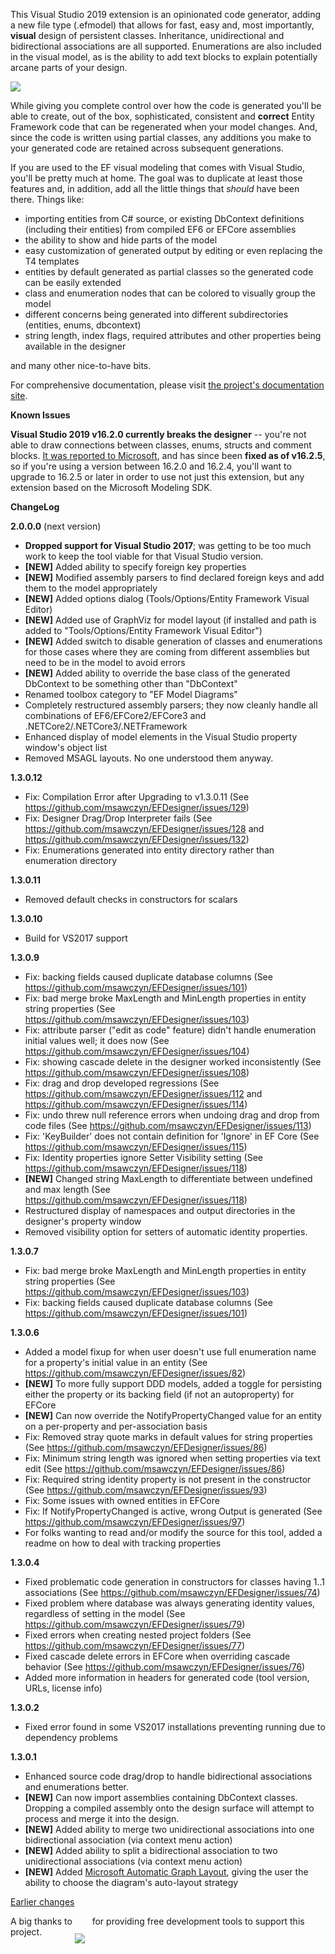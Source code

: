 This Visual Studio 2019 extension is an opinionated code generator, adding a new file type (.efmodel) that allows for fast, easy and, most importantly, **visual** design 
of persistent classes. Inheritance, unidirectional and bidirectional associations are all supported. Enumerations are also included in 
the visual model, as is the ability to add text blocks to explain potentially arcane parts of your design.

<img src="https://msawczyn.github.io/EFDesigner/images/Designer.jpg">

While giving you complete control over how the code is generated you'll be able to create, out of the box, sophisticated, 
consistent and **correct** Entity Framework code that can be regenerated when your model changes. And, since the code is written using 
partial classes, any additions you make to your generated code are retained across subsequent generations.

If you are used to the EF visual modeling that comes with Visual Studio, you'll be pretty much at home. The goal was to duplicate 
at least those features and, in addition, add all the little things that _should_ have been there. Things like:

*   importing entities from C# source, or existing DbContext definitions (including their entities) from compiled EF6 or EFCore assemblies
*   the ability to show and hide parts of the model
*   easy customization of generated output by editing or even replacing the T4 templates
*   entities by default generated as partial classes so the generated code can be easily extended
*   class and enumeration nodes that can be colored to visually group the model
*   different concerns being generated into different subdirectories (entities, enums, dbcontext)
*   string length, index flags, required attributes and other properties being available in the designer

and many other nice-to-have bits.

For comprehensive documentation, please visit [the project's documentation site](https://msawczyn.github.io/EFDesigner/).

**Known Issues**

**Visual Studio 2019 v16.2.0 currently breaks the designer** -- you're not able to draw connections between
classes, enums, structs and comment blocks. [It was reported to Microsoft](https://developercommunity.visualstudio.com/content/problem/660095/dsl-tools-broken-in-1620-preview-4.html), 
and has since been **fixed as of v16.2.5**, so if you're using a version between 16.2.0 and 16.2.4, you'll want 
to upgrade to 16.2.5 or later in order to use not just this extension, but any extension based on the Microsoft Modeling SDK.

**ChangeLog**

**2.0.0.0** (next version)
   - **Dropped support for Visual Studio 2017**; was getting to be too much work to keep the tool viable for that Visual Studio version.
   - **[NEW]** Added ability to specify foreign key properties
   - **[NEW]** Modified assembly parsers to find declared foreign keys and add them to the model appropriately
   - **[NEW]** Added options dialog (Tools/Options/Entity Framework Visual Editor)
   - **[NEW]** Added use of GraphViz for model layout (if installed and path is added to "Tools/Options/Entity Framework Visual Editor")
   - **[NEW]** Added switch to disable generation of classes and enumerations for those cases where they are coming from different assemblies but need to be in the model to avoid errors
   - **[NEW]** Added ability to override the base class of the generated DbContext to be something other than "DbContext"
   - Renamed toolbox category to "EF Model Diagrams"
   - Completely restructured assembly parsers; they now cleanly handle all combinations of EF6/EFCore2/EFCore3 and .NETCore2/.NETCore3/.NETFramework
   - Enhanced display of model elements in the Visual Studio property window's object list
   - Removed MSAGL layouts. No one understood them anyway.

**1.3.0.12** 
   - Fix: Compilation Error after Upgrading to v1.3.0.11 (See https://github.com/msawczyn/EFDesigner/issues/129)
   - Fix: Designer Drag/Drop Interpreter fails (See https://github.com/msawczyn/EFDesigner/issues/128 and https://github.com/msawczyn/EFDesigner/issues/132)
   - Fix: Enumerations generated into entity directory rather than enumeration directory

**1.3.0.11**
   - Removed default checks in constructors for scalars

**1.3.0.10**
   - Build for VS2017 support

**1.3.0.9**
   - Fix: backing fields caused duplicate database columns (See https://github.com/msawczyn/EFDesigner/issues/101)
   - Fix: bad merge broke MaxLength and MinLength properties in entity string properties (See https://github.com/msawczyn/EFDesigner/issues/103)
   - Fix: attribute parser ("edit as code" feature) didn't handle enumeration initial values well; it does now (See https://github.com/msawczyn/EFDesigner/issues/104)
   - Fix: showing cascade delete in the designer worked inconsistently (See https://github.com/msawczyn/EFDesigner/issues/108)
   - Fix: drag and drop developed regressions (See https://github.com/msawczyn/EFDesigner/issues/112 and https://github.com/msawczyn/EFDesigner/issues/114)
   - Fix: undo threw null reference errors when undoing drag and drop from code files (See https://github.com/msawczyn/EFDesigner/issues/113)
   - Fix: 'KeyBuilder' does not contain definition for 'Ignore' in EF Core (See https://github.com/msawczyn/EFDesigner/issues/115)
   - Fix: Identity properties ignore Setter Visibility setting (See https://github.com/msawczyn/EFDesigner/issues/118)
   - **[NEW]** Changed string MaxLength to differentiate between undefined and max length (See https://github.com/msawczyn/EFDesigner/issues/118)
   - Restructured display of namespaces and output directories in the designer's property window
   - Removed visibility option for setters of automatic identity properties. 

**1.3.0.7**
   - Fix: bad merge broke MaxLength and MinLength properties in entity string properties (See https://github.com/msawczyn/EFDesigner/issues/103)
   - Fix: backing fields caused duplicate database columns (See https://github.com/msawczyn/EFDesigner/issues/101)

**1.3.0.6**
   - Added a model fixup for when user doesn't use full enumeration name for a property's initial value in an entity (See https://github.com/msawczyn/EFDesigner/issues/82)
   - **[NEW]** To more fully support DDD models, added a toggle for persisting either the property or its backing field (if not an autoproperty) for EFCore
   - **[NEW]** Can now override the NotifyPropertyChanged value for an entity on a per-property and per-association basis
   - Fix: Removed stray quote marks in default values for string properties (See https://github.com/msawczyn/EFDesigner/issues/86)
   - Fix: Minimum string length was ignored when setting properties via text edit (See https://github.com/msawczyn/EFDesigner/issues/86)
   - Fix: Required string identity property is not present in the constructor (See https://github.com/msawczyn/EFDesigner/issues/93)
   - Fix: Some issues with owned entities in EFCore
   - Fix: If NotifyPropertyChanged is active, wrong Output is generated (See https://github.com/msawczyn/EFDesigner/issues/97)
   - For folks wanting to read and/or modify the source for this tool, added a readme on how to deal with tracking properties

**1.3.0.4**
   - Fixed problematic code generation in constructors for classes having 1..1 associations (See https://github.com/msawczyn/EFDesigner/issues/74)
   - Fixed problem where database was always generating identity values, regardless of setting in the model (See https://github.com/msawczyn/EFDesigner/issues/79)
   - Fixed errors when creating nested project folders (See https://github.com/msawczyn/EFDesigner/issues/77)
   - Fixed cascade delete errors in EFCore when overriding cascade behavior (See https://github.com/msawczyn/EFDesigner/issues/76)
   - Added more information in headers for generated code (tool version, URLs, license info)

**1.3.0.2**
   - Fixed error found in some VS2017 installations preventing running due to dependency problems

**1.3.0.1**
   - Enhanced source code drag/drop to handle bidirectional associations and enumerations better.
   - **[NEW]** Can now import assemblies containing DbContext classes. Dropping a compiled assembly onto the design surface will attempt to process and merge it into the design.
   - **[NEW]** Added ability to merge two unidirectional associations into one bidirectional association (via context menu action)
   - **[NEW]** Added ability to split a bidirectional association to two unidirectional associations (via context menu action)
   - **[NEW]** Added [Microsoft Automatic Graph Layout](https://github.com/Microsoft/automatic-graph-layout), giving the user the ability to choose the diagram's auto-layout strategy 

[Earlier changes](https://github.com/msawczyn/EFDesigner/blob/master/changelog.txt)

A big thanks to <a href="https://www.jetbrains.com/?from=EFDesigner"><img src="https://msawczyn.github.io/EFDesigner/images/jetbrains-variant-2a.png" style="margin-bottom: -30px"></a> &nbsp; for providing free development tools to support this project.
